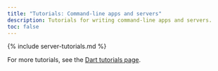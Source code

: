 ```yaml
---
title: "Tutorials: Command-line apps and servers"
description: Tutorials for writing command-line apps and servers.
toc: false
---
```


{% include server-tutorials.md %}

For more tutorials, see the [Dart tutorials page](/tutorials).
